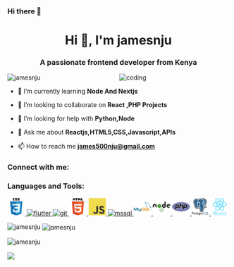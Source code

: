 ### Hi there 👋

<!--
**jamesnju/jamesnju** is a ✨ _special_ ✨ repository because its `README.md` (this file) appears on your GitHub profile.

Here are some ideas to get you started:

- 🔭 I’m curently working on ...
- 🌱 I’m currently learning ...
- 👯 I’m looking to collaborate on ...
- 🤔 I’m looking for help with ...
- 💬 Ask me about ...
- 📫 How to reach me: ...
- 😄 Pronouns: ...
- ⚡ Fun fact: ...
-->
<h1 align="center">Hi 👋, I'm jamesnju</h1>
<h3 align="center">A passionate frontend developer from Kenya</h3>
<!-- <img align="right" alt="coding" src="https://media.giphy.com/media/xT9IgzoKnwFNmISR8I/giphy.gif" width="300"/>
 --><img align="right" alt="coding" src="https://media.giphy.com/media/HscDLzkO8EOTmgkhQP/giphy.gif" width="250"/>

<p align="left"> <img src="https://komarev.com/ghpvc/?username=jamesnju&label=Profile%20views&color=0e75b6&style=flat" alt="jamesnju" /> </p>

- 🌱 I’m currently learning **Node And Nextjs**

- 👯 I’m looking to collaborate on **React ,PHP Projects**

- 🤝 I’m looking for help with **Python,Node**

- 💬 Ask me about **Reactjs,HTML5,CSS,Javascript,APIs**

- 📫 How to reach me **james500nju@gmail.com**

<h3 align="left">Connect with me:</h3>
<p align="left">
</p>

<h3 align="left">Languages and Tools:</h3>
<p align="left"> <a href="https://www.w3schools.com/css/" target="_blank" rel="noreferrer"> <img src="https://raw.githubusercontent.com/devicons/devicon/master/icons/css3/css3-original-wordmark.svg" alt="css3" width="40" height="40"/> </a> <a href="https://flutter.dev" target="_blank" rel="noreferrer"> <img src="https://www.vectorlogo.zone/logos/flutterio/flutterio-icon.svg" alt="flutter" width="40" height="40"/> </a> <a href="https://git-scm.com/" target="_blank" rel="noreferrer"> <img src="https://www.vectorlogo.zone/logos/git-scm/git-scm-icon.svg" alt="git" width="40" height="40"/> </a> <a href="https://www.w3.org/html/" target="_blank" rel="noreferrer"> <img src="https://raw.githubusercontent.com/devicons/devicon/master/icons/html5/html5-original-wordmark.svg" alt="html5" width="40" height="40"/> </a> <a href="https://developer.mozilla.org/en-US/docs/Web/JavaScript" target="_blank" rel="noreferrer"> <img src="https://raw.githubusercontent.com/devicons/devicon/master/icons/javascript/javascript-original.svg" alt="javascript" width="40" height="40"/> </a> <a href="https://www.microsoft.com/en-us/sql-server" target="_blank" rel="noreferrer"> <img src="https://www.svgrepo.com/show/303229/microsoft-sql-server-logo.svg" alt="mssql" width="40" height="40"/> </a> <a href="https://www.mysql.com/" target="_blank" rel="noreferrer"> <img src="https://raw.githubusercontent.com/devicons/devicon/master/icons/mysql/mysql-original-wordmark.svg" alt="mysql" width="40" height="40"/> </a> <a href="https://nodejs.org" target="_blank" rel="noreferrer"> <img src="https://raw.githubusercontent.com/devicons/devicon/master/icons/nodejs/nodejs-original-wordmark.svg" alt="nodejs" width="40" height="40"/> </a> <a href="https://www.php.net" target="_blank" rel="noreferrer"> <img src="https://raw.githubusercontent.com/devicons/devicon/master/icons/php/php-original.svg" alt="php" width="40" height="40"/> </a> <a href="https://www.postgresql.org" target="_blank" rel="noreferrer"> <img src="https://raw.githubusercontent.com/devicons/devicon/master/icons/postgresql/postgresql-original-wordmark.svg" alt="postgresql" width="40" height="40"/> </a> <a href="https://reactjs.org/" target="_blank" rel="noreferrer"> <img src="https://raw.githubusercontent.com/devicons/devicon/master/icons/react/react-original-wordmark.svg" alt="react" width="40" height="40"/> </a> </p>

<p><img align="left" src="https://github-readme-stats.vercel.app/api/top-langs?username=jamesnju&show_icons=true&locale=en&layout=compact" alt="jamesnju" /></p>

<p>&nbsp;<img align="center" src="https://github-readme-stats.vercel.app/api?username=jamesnju&show_icons=true&locale=en" alt="jamesnju" /></p>

<p><img align="center" src="https://github-readme-streak-stats.herokuapp.com/?user=jamesnju&" alt="jamesnju" /></p>
<p><img align="center" src="https://github-profile-trophy.vercel.app/?username=jamesnju&theme=onedark"/>  </p>
